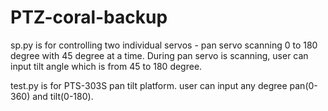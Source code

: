 # PTZ-coral-backup

sp.py is for controlling two individual servos - pan servo scanning 0 to 180 degree with 45 degree at a time. During pan servo is scanning, user can input tilt angle which is from 45 to 180 degree. 

test.py is for PTS-303S pan tilt platform. user can input any degree pan(0-360) and tilt(0-180). 
